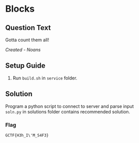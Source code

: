 # Blocks

## Question Text
Gotta count them all!

*Created - Noans*

## Setup Guide
1. Run `build.sh` in `service` folder.

## Solution
Program a python script to connect to server and parse input  
`soln.py` in solutions folder contains recommended solution.

### Flag
`GCTF{H3h_I\'M_S4F3}`